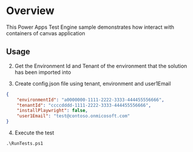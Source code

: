 # Overview

This Power Apps Test Engine sample demonstrates how interact with containers of canvas application

## Usage

2. Get the Environment Id and Tenant of the environment that the solution has been imported into

3. Create config.json file using tenant, environment and user1Email

```json
{
    "environmentId": "a0000000-1111-2222-3333-444455556666",
    "tenantId": "ccccdddd-1111-2222-3333-444455556666",
    "installPlaywright": false,
    "user1Email": "test@contoso.onmicosoft.com"
}
```

4. Execute the test

```pwsh
.\RunTests.ps1
```
